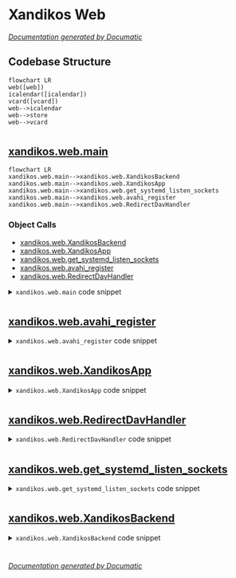 # Xandikos Web

[_Documentation generated by Documatic_](https://www.documatic.com)

<!---Documatic-section-Codebase Structure-start--->
## Codebase Structure

<!---Documatic-block-system_architecture-start--->
```mermaid
flowchart LR
web([web])
icalendar([icalendar])
vcard([vcard])
web-->icalendar
web-->store
web-->vcard
```
<!---Documatic-block-system_architecture-end--->

# #
<!---Documatic-section-Codebase Structure-end--->

<!---Documatic-section-xandikos.web.main-start--->
## [xandikos.web.main](6-xandikos_web.md#xandikos.web.main)

<!---Documatic-section-main-start--->
```mermaid
flowchart LR
xandikos.web.main-->xandikos.web.XandikosBackend
xandikos.web.main-->xandikos.web.XandikosApp
xandikos.web.main-->xandikos.web.get_systemd_listen_sockets
xandikos.web.main-->xandikos.web.avahi_register
xandikos.web.main-->xandikos.web.RedirectDavHandler
```

### Object Calls

* [xandikos.web.XandikosBackend](6-xandikos_web.md#xandikos.web.XandikosBackend)
* [xandikos.web.XandikosApp](6-xandikos_web.md#xandikos.web.XandikosApp)
* [xandikos.web.get_systemd_listen_sockets](6-xandikos_web.md#xandikos.web.get_systemd_listen_sockets)
* [xandikos.web.avahi_register](6-xandikos_web.md#xandikos.web.avahi_register)
* [xandikos.web.RedirectDavHandler](6-xandikos_web.md#xandikos.web.RedirectDavHandler)

<!---Documatic-block-xandikos.web.main-start--->
<details>
	<summary><code>xandikos.web.main</code> code snippet</summary>

```python
def main(argv=None):
    import argparse
    import sys
    from xandikos import __version__
    parser = argparse.ArgumentParser(usage='%(prog)s -d ROOT-DIR [OPTIONS]')
    parser.add_argument('--version', action='version', version='%(prog)s ' + '.'.join(map(str, __version__)))
    access_group = parser.add_argument_group(title='Access Options')
    if systemd_imported:
        access_group.add_argument('--no-detect-systemd', action='store_false', dest='detect_systemd', help='Disable systemd detection and socket activation.')
    access_group.add_argument('-l', '--listen-address', dest='listen_address', default='localhost', help='Bind to this address. Pass in path for unix domain socket. [%(default)s]')
    access_group.add_argument('-p', '--port', dest='port', type=int, default=8080, help='Port to listen on. [%(default)s]')
    access_group.add_argument('--route-prefix', default='/', help='Path to Xandikos. (useful when Xandikos is behind a reverse proxy) [%(default)s]')
    parser.add_argument('-d', '--directory', dest='directory', default=None, help='Directory to serve from.')
    parser.add_argument('--current-user-principal', default='/user/', help='Path to current user principal. [%(default)s]')
    parser.add_argument('--autocreate', action='store_true', dest='autocreate', help='Automatically create necessary directories.')
    parser.add_argument('--defaults', action='store_true', dest='defaults', help='Create initial calendar and address book. Implies --autocreate.')
    parser.add_argument('--dump-dav-xml', action='store_true', dest='dump_dav_xml', help='Print DAV XML request/responses.')
    parser.add_argument('--avahi', action='store_true', help='Announce services with avahi.')
    parser.add_argument('--no-strict', action='store_false', dest='strict', help='Enable workarounds for buggy CalDAV/CardDAV client implementations.', default=True)
    parser.add_argument('--debug', action='store_true', help='Print debug messages')
    options = parser.parse_args(argv)
    if options.directory is None:
        parser.print_usage()
        sys.exit(1)
    if options.dump_dav_xml:
        os.environ['XANDIKOS_DUMP_DAV_XML'] = '1'
    if not options.route_prefix.endswith('/'):
        options.route_prefix += '/'
    if options.debug:
        loglevel = logging.DEBUG
    else:
        loglevel = logging.INFO
    logging.basicConfig(level=loglevel, format='%(message)s')
    backend = XandikosBackend(os.path.abspath(options.directory))
    backend._mark_as_principal(options.current_user_principal)
    if options.autocreate or options.defaults:
        if not os.path.isdir(options.directory):
            os.makedirs(options.directory)
        backend.create_principal(options.current_user_principal, create_defaults=options.defaults)
    if not os.path.isdir(options.directory):
        logging.warning('%r does not exist. Run xandikos with --autocreate?', options.directory)
    if not backend.get_resource(options.current_user_principal):
        logging.warning('default user principal %s does not exist. Run xandikos with --autocreate?', options.current_user_principal)
    main_app = XandikosApp(backend, current_user_principal=options.current_user_principal, strict=options.strict)

    async def xandikos_handler(request):
        return await main_app.aiohttp_handler(request, options.route_prefix)
    if getattr(options, 'detect_systemd', False) and systemd.daemon.booted():
        listen_socks = get_systemd_listen_sockets()
        socket_path = None
        listen_address = None
        listen_port = None
        logging.info('Receiving file descriptors from systemd socket activation')
    elif '/' in options.listen_address:
        socket_path = options.listen_address
        listen_address = None
        listen_port = None
        listen_socks = []
        logging.info('Listening on unix domain socket %s', socket_path)
    else:
        listen_address = options.listen_address
        listen_port = options.port
        socket_path = None
        listen_socks = []
        logging.info('Listening on %s:%s', listen_address, options.port)
    from aiohttp import web
    app = web.Application()
    try:
        from aiohttp_openmetrics import setup_metrics
    except ModuleNotFoundError:
        logging.warning('aiohttp-openmetrics not found; /metrics will not be available.')
    else:
        setup_metrics(app)
    app.router.add_get('/health', lambda r: web.Response(text='ok'))
    for path in WELLKNOWN_DAV_PATHS:
        app.router.add_route('*', path, RedirectDavHandler(options.route_prefix).__call__)
    if options.route_prefix.strip('/'):
        xandikos_app = web.Application()
        xandikos_app.router.add_route('*', '/{path_info:.*}', xandikos_handler)

        async def redirect_to_subprefix(request):
            return web.HTTPFound(options.route_prefix)
        app.router.add_route('*', '/', redirect_to_subprefix)
        app.add_subapp(options.route_prefix, xandikos_app)
    else:
        app.router.add_route('*', '/{path_info:.*}', xandikos_handler)
    if options.avahi:
        try:
            import avahi
            import dbus
        except ImportError:
            logging.error('Please install python-avahi and python-dbus for avahi support.')
        else:
            avahi_register(options.port, options.route_prefix)
    web.run_app(app, port=listen_port, host=listen_address, path=socket_path, sock=listen_socks)
```
</details>
<!---Documatic-block-xandikos.web.main-end--->
<!---Documatic-section-main-end--->

# #
<!---Documatic-section-xandikos.web.main-end--->

<!---Documatic-section-xandikos.web.avahi_register-start--->
## [xandikos.web.avahi_register](6-xandikos_web.md#xandikos.web.avahi_register)

<!---Documatic-section-avahi_register-start--->
<!---Documatic-block-xandikos.web.avahi_register-start--->
<details>
	<summary><code>xandikos.web.avahi_register</code> code snippet</summary>

```python
def avahi_register(port: int, path: str):
    import avahi
    import dbus
    bus = dbus.SystemBus()
    server = dbus.Interface(bus.get_object(avahi.DBUS_NAME, avahi.DBUS_PATH_SERVER), avahi.DBUS_INTERFACE_SERVER)
    group = dbus.Interface(bus.get_object(avahi.DBUS_NAME, server.EntryGroupNew()), avahi.DBUS_INTERFACE_ENTRY_GROUP)
    for service in ['_carddav._tcp', '_caldav._tcp']:
        try:
            group.AddService(avahi.IF_UNSPEC, avahi.PROTO_INET, 0, MDNS_NAME, service, '', '', port, avahi.string_array_to_txt_array(['path=%s' % path]))
        except dbus.DBusException as e:
            logging.error('Error registering %s: %s', service, e)
    group.Commit()
```
</details>
<!---Documatic-block-xandikos.web.avahi_register-end--->
<!---Documatic-section-avahi_register-end--->

# #
<!---Documatic-section-xandikos.web.avahi_register-end--->

<!---Documatic-section-xandikos.web.XandikosApp-start--->
## [xandikos.web.XandikosApp](6-xandikos_web.md#xandikos.web.XandikosApp)

<!---Documatic-section-XandikosApp-start--->
<!---Documatic-block-xandikos.web.XandikosApp-start--->
<details>
	<summary><code>xandikos.web.XandikosApp</code> code snippet</summary>

```python
class XandikosApp(webdav.WebDAVApp):

    def __init__(self, backend, current_user_principal, strict=True):
        super(XandikosApp, self).__init__(backend, strict=strict)

        def get_current_user_principal(env):
            try:
                return current_user_principal % env
            except KeyError:
                return None
        self.register_properties([webdav.ResourceTypeProperty(), webdav.CurrentUserPrincipalProperty(get_current_user_principal), webdav.PrincipalURLProperty(), webdav.DisplayNameProperty(), webdav.GetETagProperty(), webdav.GetContentTypeProperty(), webdav.GetContentLengthProperty(), webdav.GetContentLanguageProperty(), caldav.SourceProperty(), caldav.CalendarHomeSetProperty(), carddav.AddressbookHomeSetProperty(), caldav.CalendarDescriptionProperty(), caldav.CalendarColorProperty(), caldav.CalendarOrderProperty(), caldav.SupportedCalendarComponentSetProperty(), carddav.AddressbookDescriptionProperty(), carddav.PrincipalAddressProperty(), webdav.AppleGetCTagProperty(), webdav.DAVGetCTagProperty(), carddav.SupportedAddressDataProperty(), webdav.SupportedReportSetProperty(self.reporters), sync.SyncTokenProperty(), caldav.SupportedCalendarDataProperty(), caldav.CalendarTimezoneProperty(), caldav.MinDateTimeProperty(), caldav.MaxDateTimeProperty(), caldav.MaxResourceSizeProperty(), carddav.MaxResourceSizeProperty(), carddav.MaxImageSizeProperty(), access.CurrentUserPrivilegeSetProperty(), access.OwnerProperty(), webdav.CreationDateProperty(), webdav.SupportedLockProperty(), webdav.LockDiscoveryProperty(), infit.AddressbookColorProperty(), infit.SettingsProperty(), infit.HeaderValueProperty(), webdav.CommentProperty(), scheduling.CalendarUserAddressSetProperty(), scheduling.ScheduleInboxURLProperty(), scheduling.ScheduleOutboxURLProperty(), scheduling.CalendarUserTypeProperty(), scheduling.ScheduleTagProperty(), webdav.GetLastModifiedProperty(), timezones.TimezoneServiceSetProperty([]), webdav.AddMemberProperty(), caldav.ScheduleCalendarTransparencyProperty(), scheduling.ScheduleDefaultCalendarURLProperty(), caldav.MaxInstancesProperty(), caldav.MaxAttendeesPerInstanceProperty(), access.GroupMembershipProperty(), apache.ExecutableProperty(), caldav.CalendarProxyReadForProperty(), caldav.CalendarProxyWriteForProperty(), caldav.MaxAttachmentSizeProperty(), caldav.MaxAttachmentsPerResourceProperty(), caldav.ManagedAttachmentsServerURLProperty(), quota.QuotaAvailableBytesProperty(), quota.QuotaUsedBytesProperty(), webdav.RefreshRateProperty(), xmpp.XmppUriProperty(), xmpp.XmppServerProperty(), xmpp.XmppHeartbeatProperty()])
        self.register_reporters([caldav.CalendarMultiGetReporter(), caldav.CalendarQueryReporter(), carddav.AddressbookMultiGetReporter(), carddav.AddressbookQueryReporter(), webdav.ExpandPropertyReporter(), sync.SyncCollectionReporter(), caldav.FreeBusyQueryReporter()])
        self.register_methods([caldav.MkcalendarMethod()])
```
</details>
<!---Documatic-block-xandikos.web.XandikosApp-end--->
<!---Documatic-section-XandikosApp-end--->

# #
<!---Documatic-section-xandikos.web.XandikosApp-end--->

<!---Documatic-section-xandikos.web.RedirectDavHandler-start--->
## [xandikos.web.RedirectDavHandler](6-xandikos_web.md#xandikos.web.RedirectDavHandler)

<!---Documatic-section-RedirectDavHandler-start--->
<!---Documatic-block-xandikos.web.RedirectDavHandler-start--->
<details>
	<summary><code>xandikos.web.RedirectDavHandler</code> code snippet</summary>

```python
class RedirectDavHandler(object):

    def __init__(self, dav_root: str):
        self._dav_root = dav_root

    async def __call__(self, request):
        from aiohttp import web
        return web.HTTPFound(self._dav_root)
```
</details>
<!---Documatic-block-xandikos.web.RedirectDavHandler-end--->
<!---Documatic-section-RedirectDavHandler-end--->

# #
<!---Documatic-section-xandikos.web.RedirectDavHandler-end--->

<!---Documatic-section-xandikos.web.get_systemd_listen_sockets-start--->
## [xandikos.web.get_systemd_listen_sockets](6-xandikos_web.md#xandikos.web.get_systemd_listen_sockets)

<!---Documatic-section-get_systemd_listen_sockets-start--->
<!---Documatic-block-xandikos.web.get_systemd_listen_sockets-start--->
<details>
	<summary><code>xandikos.web.get_systemd_listen_sockets</code> code snippet</summary>

```python
def get_systemd_listen_sockets() -> List[socket.socket]:
    socks = []
    for fd in systemd.daemon.listen_fds():
        for family in (socket.AF_UNIX, socket.AF_INET, socket.AF_INET6):
            if systemd.daemon.is_socket(fd, family=family, type=socket.SOCK_STREAM, listening=True):
                sock = socket.fromfd(fd, family, socket.SOCK_STREAM)
                socks.append(sock)
                break
        else:
            raise RuntimeError('socket family must be AF_INET, AF_INET6, or AF_UNIX; socket type must be SOCK_STREAM; and it must be listening')
    return socks
```
</details>
<!---Documatic-block-xandikos.web.get_systemd_listen_sockets-end--->
<!---Documatic-section-get_systemd_listen_sockets-end--->

# #
<!---Documatic-section-xandikos.web.get_systemd_listen_sockets-end--->

<!---Documatic-section-xandikos.web.XandikosBackend-start--->
## [xandikos.web.XandikosBackend](6-xandikos_web.md#xandikos.web.XandikosBackend)

<!---Documatic-section-XandikosBackend-start--->
<!---Documatic-block-xandikos.web.XandikosBackend-start--->
<details>
	<summary><code>xandikos.web.XandikosBackend</code> code snippet</summary>

```python
class XandikosBackend(webdav.Backend):

    def __init__(self, path):
        self.path = path
        self._user_principals = set()

    def _map_to_file_path(self, relpath):
        return os.path.join(self.path, relpath.lstrip('/'))

    def _mark_as_principal(self, path):
        self._user_principals.add(posixpath.normpath(path))

    def create_collection(self, relpath):
        p = self._map_to_file_path(relpath)
        return Collection(self, relpath, TreeGitStore.create(p))

    def create_principal(self, relpath, create_defaults=False):
        principal = PrincipalBare.create(self, relpath)
        self._mark_as_principal(relpath)
        if create_defaults:
            create_principal_defaults(self, principal)

    def find_principals(self):
        """List all of the principals on this server."""
        return self._user_principals

    def get_resource(self, relpath):
        relpath = posixpath.normpath(relpath)
        if not relpath.startswith('/'):
            raise ValueError('relpath %r should start with /')
        if relpath == '/':
            return RootPage(self)
        p = self._map_to_file_path(relpath)
        if p is None:
            return None
        if os.path.isdir(p):
            try:
                store = open_store_from_path(p)
            except NotStoreError:
                if relpath in self._user_principals:
                    return PrincipalBare(self, relpath)
                return CollectionSetResource(self, relpath)
            else:
                return {STORE_TYPE_CALENDAR: CalendarCollection, STORE_TYPE_ADDRESSBOOK: AddressbookCollection, STORE_TYPE_PRINCIPAL: PrincipalCollection, STORE_TYPE_SCHEDULE_INBOX: ScheduleInbox, STORE_TYPE_SCHEDULE_OUTBOX: ScheduleOutbox, STORE_TYPE_SUBSCRIPTION: SubscriptionCollection, STORE_TYPE_OTHER: Collection}[store.get_type()](self, relpath, store)
        else:
            (basepath, name) = os.path.split(relpath)
            assert name != '', 'path is %r' % relpath
            store = self.get_resource(basepath)
            if store is None:
                return None
            if webdav.COLLECTION_RESOURCE_TYPE not in store.resource_types:
                return None
            try:
                return store.get_member(name)
            except KeyError:
                return None
```
</details>
<!---Documatic-block-xandikos.web.XandikosBackend-end--->
<!---Documatic-section-XandikosBackend-end--->

# #
<!---Documatic-section-xandikos.web.XandikosBackend-end--->

[_Documentation generated by Documatic_](https://www.documatic.com)